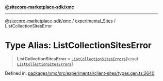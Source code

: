[**@sitecore-marketplace-sdk/xmc**](../../../../README.md)

***

[@sitecore-marketplace-sdk/xmc](../../../../README.md) / [experimental\_Sites](../README.md) / ListCollectionSitesError

# Type Alias: ListCollectionSitesError

> **ListCollectionSitesError** = [`ListCollectionSitesErrors`](ListCollectionSitesErrors.md)\[keyof [`ListCollectionSitesErrors`](ListCollectionSitesErrors.md)\]

Defined in: [packages/xmc/src/experimental/client-sites/types.gen.ts:2640](https://github.com/Sitecore/marketplace-sdk/blob/main/packages/xmc/src/experimental/client-sites/types.gen.ts#L2640)
